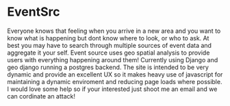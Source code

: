EventSrc
========

Everyone knows that feeling when you arrive in a new area and you want to know what is happening but dont know where to look, or who to ask. At best you may have to search through multiple sources of event data and aggregate it your self.
Event source uses geo spatial analysis to provide users with everything happening around them!
Currently using Django and geo django running a postgres backend. The site is intended to be very dynamic and provide an excellent UX so it makes heavy use of javascript for maintaining a dynamic enviroment and reducing page loads where possible.
I would love some help so if your interested just shoot me an email and we can cordinate an attack!
